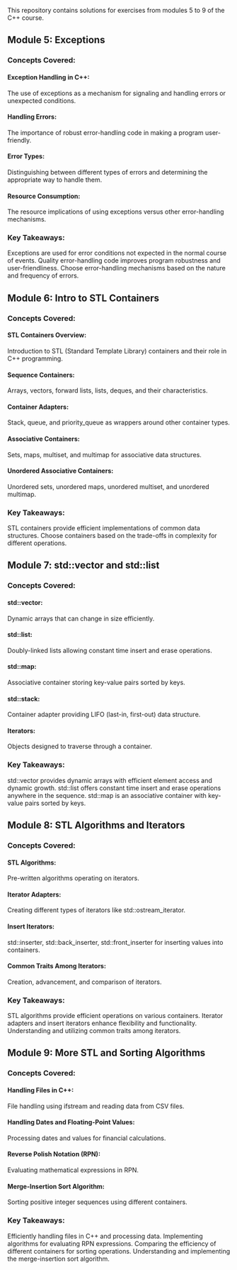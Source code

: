This repository contains solutions for exercises from modules 5 to 9 of the C++ course.

## Module 5: Exceptions

### Concepts Covered:

#### Exception Handling in C++: 
  The use of exceptions as a mechanism for signaling and handling errors or unexpected conditions.
#### Handling Errors: 
  The importance of robust error-handling code in making a program user-friendly.
#### Error Types: 
  Distinguishing between different types of errors and determining the appropriate way to handle them.
#### Resource Consumption: 
  The resource implications of using exceptions versus other error-handling mechanisms.


### Key Takeaways:
Exceptions are used for error conditions not expected in the normal course of events.
Quality error-handling code improves program robustness and user-friendliness.
Choose error-handling mechanisms based on the nature and frequency of errors.


## Module 6: Intro to STL Containers

### Concepts Covered:

#### STL Containers Overview: 
  Introduction to STL (Standard Template Library) containers and their role in C++ programming.
#### Sequence Containers: 
  Arrays, vectors, forward lists, lists, deques, and their characteristics.
#### Container Adapters: 
  Stack, queue, and priority_queue as wrappers around other container types.
#### Associative Containers: 
  Sets, maps, multiset, and multimap for associative data structures.
#### Unordered Associative Containers: 
  Unordered sets, unordered maps, unordered multiset, and unordered multimap.


### Key Takeaways:
STL containers provide efficient implementations of common data structures.
Choose containers based on the trade-offs in complexity for different operations.


## Module 7: std::vector and std::list

### Concepts Covered:

#### std::vector:
  Dynamic arrays that can change in size efficiently.
#### std::list: 
  Doubly-linked lists allowing constant time insert and erase operations.
#### std::map: 
  Associative container storing key-value pairs sorted by keys.
#### std::stack: 
  Container adapter providing LIFO (last-in, first-out) data structure.
#### Iterators: 
  Objects designed to traverse through a container.

### Key Takeaways:

std::vector provides dynamic arrays with efficient element access and dynamic growth.
std::list offers constant time insert and erase operations anywhere in the sequence.
std::map is an associative container with key-value pairs sorted by keys.

## Module 8: STL Algorithms and Iterators

### Concepts Covered:

#### STL Algorithms: 
  Pre-written algorithms operating on iterators.
#### Iterator Adapters: 
  Creating different types of iterators like std::ostream_iterator.
#### Insert Iterators: 
  std::inserter, std::back_inserter, std::front_inserter for inserting values into containers.
#### Common Traits Among Iterators: 
  Creation, advancement, and comparison of iterators.

### Key Takeaways:
STL algorithms provide efficient operations on various containers.
Iterator adapters and insert iterators enhance flexibility and functionality.
Understanding and utilizing common traits among iterators.


## Module 9: More STL and Sorting Algorithms

### Concepts Covered:

#### Handling Files in C++: 
  File handling using ifstream and reading data from CSV files.
#### Handling Dates and Floating-Point Values: 
  Processing dates and values for financial calculations.
#### Reverse Polish Notation (RPN): 
  Evaluating mathematical expressions in RPN.
#### Merge-Insertion Sort Algorithm: 
  Sorting positive integer sequences using different containers.
  
### Key Takeaways:
Efficiently handling files in C++ and processing data.
Implementing algorithms for evaluating RPN expressions.
Comparing the efficiency of different containers for sorting operations.
Understanding and implementing the merge-insertion sort algorithm.
